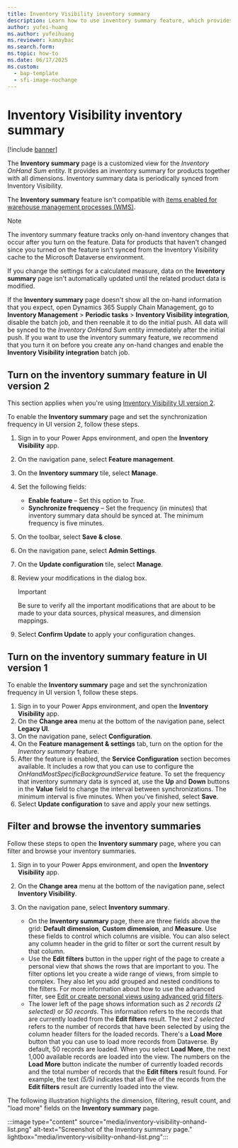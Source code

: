 ```yaml
---
title: Inventory Visibility inventory summary
description: Learn how to use inventory summary feature, which provides an inventory summary for products together with all dimensions.
author: yufei-huang
ms.author: yufeihuang
ms.reviewer: kamaybac
ms.search.form:
ms.topic: how-to
ms.date: 06/17/2025
ms.custom:
  - bap-template
  - sfi-image-nochange
---
```


# Inventory Visibility inventory summary

[!include [banner](../includes/banner.md)]

The **Inventory summary** page is a customized view for the *Inventory OnHand Sum* entity. It provides an inventory summary for products together with all dimensions. Inventory summary data is periodically synced from Inventory Visibility.

The **Inventory summary** feature isn't compatible with [items enabled for warehouse management processes (WMS)](inventory-visibility-whs-support.md).

> [!NOTE]
> The inventory summary feature tracks only on-hand inventory changes that occur after you turn on the feature. Data for products that haven't changed since you turned on the feature isn't synced from the Inventory Visibility cache to the Microsoft Dataverse environment.
>
> If you change the settings for a calculated measure, data on the **Inventory summary** page isn't automatically updated until the related product data is modified.
>
> If the **Inventory summary** page doesn't show all the on-hand information that you expect, open Dynamics 365 Supply Chain Management, go to **Inventory Management** \> **Periodic tasks** \> **Inventory Visibility integration**, disable the batch job, and then reenable it to do the initial push. All data will be synced to the *Inventory OnHand Sum* entity immediately after the initial push. If you want to use the inventory summary feature, we recommend that you turn it on before you create any on-hand changes and enable the **Inventory Visibility integration** batch job.

## Turn on the inventory summary feature in UI version 2

This section applies when you're using [Inventory Visibility UI version 2](inventory-visibility-ui-version-2.md).

To enable the **Inventory summary** page and set the synchronization frequency in UI version 2, follow these steps.

1. Sign in to your Power Apps environment, and open the **Inventory Visibility** app.
1. On the navigation pane, select **Feature management**.
1. On the **Inventory summary** tile, select **Manage**.
1. Set the following fields:

    - **Enable feature** – Set this option to *True*.
    - **Synchronize frequency** – Set the frequency (in minutes) that inventory summary data should be synced at. The minimum frequency is five minutes.

1. On the toolbar, select **Save & close**.
1. On the navigation pane, select **Admin Settings**.
1. On the **Update configuration** tile, select **Manage**.
1. Review your modifications in the dialog box.

    > [!IMPORTANT]
    > Be sure to verify all the important modifications that are about to be made to your data sources, physical measures, and dimension mappings.

1. Select **Confirm Update** to apply your configuration changes.

## Turn on the inventory summary feature in UI version 1

To enable the **Inventory summary** page and set the synchronization frequency in UI version 1, follow these steps.

1. Sign in to your Power Apps environment, and open the **Inventory Visibility** app.
1. On the **Change area** menu at the bottom of the navigation pane, select **Legacy UI**.
1. On the navigation pane, select **Configuration**.
1. On the **Feature management & settings** tab, turn on the option for the *Inventory summary* feature.
1. After the feature is enabled, the **Service Configuration** section becomes available. It includes a row that you can use to configure the *OnHandMostSpecificBackgroundService* feature. To set the frequency that inventory summary data is synced at, use the **Up** and **Down** buttons in the **Value** field to change the interval between synchronizations. The minimum interval is five minutes. When you've finished, select **Save**.
1. Select **Update configuration** to save and apply your new settings.

## <a name="additional-tip-for-viewing-data"></a>Filter and browse the inventory summaries

Follow these steps to open the **Inventory summary** page, where you can filter and browse your inventory summaries.

1. Sign in to your Power Apps environment, and open the **Inventory Visibility** app.
1. On the **Change area** menu at the bottom of the navigation pane, select **Inventory Visibility**.
1. On the navigation pane, select **Inventory summary**.

    - On the **Inventory summary** page, there are three fields above the grid: **Default dimension**, **Custom dimension**, and **Measure**. Use these fields to control which columns are visible. You can also select any column header in the grid to filter or sort the current result by that column.
    - Use the **Edit filters** button in the upper right of the page to create a personal view that shows the rows that are important to you. The filter options let you create a wide range of views, from simple to complex. They also let you add grouped and nested conditions to the filters. For more information about how to use the advanced filter, see [Edit or create personal views using advanced grid filters](/powerapps/user/grid-filters-advanced).
    - The lower left of the page shows information such as *2 records (2 selected)* or *50 records*. This information refers to the records that are currently loaded from the **Edit filters** result. The text *2 selected* refers to the number of records that have been selected by using the column header filters for the loaded records. There's a **Load More** button that you can use to load more records from Dataverse. By default, 50 records are loaded. When you select **Load More**, the next 1,000 available records are loaded into the view. The numbers on the **Load More** button indicate the number of currently loaded records and the total number of records that the **Edit filters** result found. For example, the text *(5/5)* indicates that all five of the records from the **Edit filters** result are currently loaded into the view.

The following illustration highlights the dimension, filtering, result count, and "load more" fields on the **Inventory summary** page.

:::image type="content" source="media/inventory-visibility-onhand-list.png" alt-text="Screenshot of the Inventory summary page." lightbox="media/inventory-visibility-onhand-list.png":::
